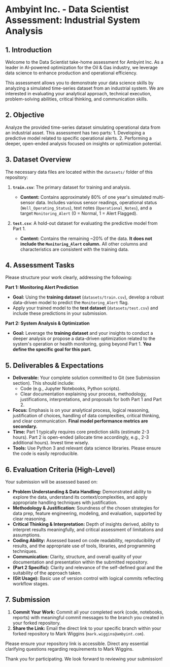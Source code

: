 # Ambyint Inc. - Data Scientist Assessment: Industrial System Analysis

## 1. Introduction

Welcome to the Data Scientist take-home assessment for Ambyint Inc. As a leader in AI-powered optimization for the Oil & Gas industry, we leverage data science to enhance production and operational efficiency.

This assessment allows you to demonstrate your data science skills by analyzing a simulated time-series dataset from an industrial system. We are interested in evaluating your analytical approach, technical execution, problem-solving abilities, critical thinking, and communication skills.

## 2. Objective

Analyze the provided time-series dataset simulating operational data from an industrial asset. This assessment has two parts:
    1. Developing a predictive model related to specific operational alerts.
    2. Performing a deeper, open-ended analysis focused on insights or optimization potential.

## 3. Dataset Overview

The necessary data files are located within the `datasets/` folder of this repository:

1.  **`train.csv`**: The primary dataset for training and analysis.
    *   **Content:** Contains approximately 80% of one year's simulated multi-sensor data. Includes various sensor readings, operational status (`Well_Operating_Status`), text notes (`Operational_Notes`), and a target `Monitoring_Alert` (0 = Normal, 1 = Alert Flagged).

2.  **`test.csv`**: A hold-out dataset for evaluating the predictive model from Part 1.
    *   **Content:** Contains the remaining ~20% of the data. **It does not include the `Monitoring_Alert` column.** All other columns and characteristics are consistent with the training data.

## 4. Assessment Tasks

Please structure your work clearly, addressing the following:

**Part 1: Monitoring Alert Prediction**

*   **Goal:** Using the **training dataset** (`datasets/train.csv`), develop a robust data-driven model to predict the `Monitoring_Alert` flag.
*   Apply your trained model to the **test dataset** (`datasets/test.csv`) and include these predictions in your submission.

**Part 2: System Analysis & Optimization**

*   **Goal:** Leverage the **training dataset** and your insights to conduct a deeper analysis or propose a data-driven optimization related to the system's operation or health monitoring, going beyond Part 1. **You define the specific goal for this part.**

## 5. Deliverables & Expectations

*   **Deliverable:** Your complete solution committed to Git (see Submission section). This should include:
    *   Code (e.g., Jupyter Notebooks, Python scripts).
    *   Clear documentation explaining your process, methodology, justifications, interpretations, and proposals for both Part 1 and Part 2.
*   **Focus:** Emphasis is on your analytical process, logical reasoning, justification of choices, handling of data complexities, critical thinking, and clear communication. **Final model performance metrics are secondary.**
*   **Time:** Part 1 typically requires core prediction skills (estimate 2-3 hours). Part 2 is open-ended (allocate time accordingly, e.g., 2-3 additional hours). Invest time wisely.
*   **Tools:** Use Python 3 and relevant data science libraries. Please ensure the code is easily reproducible.

## 6. Evaluation Criteria (High-Level)

Your submission will be assessed based on:

*   **Problem Understanding & Data Handling:** Demonstrated ability to explore the data, understand its context/complexities, and apply appropriate handling techniques with justification.
*   **Methodology & Justification:** Soundness of the chosen strategies for data prep, feature engineering, modeling, and evaluation, supported by clear reasoning.
*   **Critical Thinking & Interpretation:** Depth of insights derived, ability to interpret results meaningfully, and critical assessment of limitations and assumptions.
*   **Coding Ability:** Assessed based on code readability, reproducibility of results, and the appropriate use of tools, libraries, and programming techniques.
*   **Communication:** Clarity, structure, and overall quality of your documentation and presentation within the submitted repository.
*   **(Part 2 Specific):** Clarity and relevance of the self-defined goal and the suitability of the approach taken.
*   **(Git Usage):** Basic use of version control with logical commits reflecting workflow stages.

## 7. Submission

1.  **Commit Your Work:** Commit all your completed work (code, notebooks, reports) with meaningful commit messages to the branch you created in your forked repository.
3.  **Share the Link:** Email the direct link to your specific branch within your forked repository to Mark Wiggins (`mark.wiggins@ambyint.com`).

Please ensure your repository link is accessible. Direct any essential clarifying questions regarding requirements to Mark Wiggins.

Thank you for participating. We look forward to reviewing your submission!
